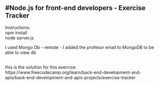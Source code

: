 <h2>#Node.js for front-end developers - Exercise Tracker </h2>

Instructions:
<br>
npm install <br>
node server.js

I used Mongo Db - remote - I added the profesor email to MongoDB to be able to view db

<br>
this is the solution for this exercise: https://www.freecodecamp.org/learn/back-end-development-and-apis/back-end-development-and-apis-projects/exercise-tracker
